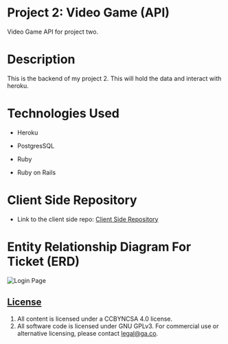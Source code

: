 # **Project 2: Video Game (API)**

Video Game API for project two.

# **Description**
This is the backend of my project 2. This will hold the data and interact with heroku.


# **Technologies Used**
- Heroku

- PostgresSQL

- Ruby

- Ruby on Rails

# **Client Side Repository**
- Link to the client side repo: [Client Side Repository](https://github.com/ks603/Game-API-client)

# **Entity Relationship Diagram For Ticket (ERD)**
![Login Page](https://i.imgur.com/hONj5S1.png)

## [License](LICENSE)

1. All content is licensed under a CC­BY­NC­SA 4.0 license.
1. All software code is licensed under GNU GPLv3. For commercial use or
    alternative licensing, please contact legal@ga.co.
